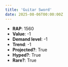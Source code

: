 ```yaml
---
title: 'Guitar Sword'
date: 2025-08-06T00:00:00Z
---
```

- **RAP**: 1560
- **Value**: -1
- **Demand level**: -1
- **Trend**: -1
- **Projected?**: True
- **Hyped?**: True
- **Rare?**: True
